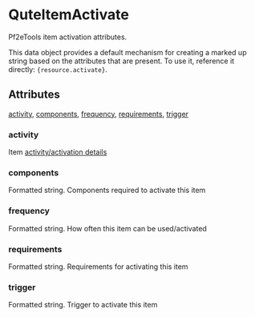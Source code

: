 # QuteItemActivate

Pf2eTools item activation attributes.

This data object provides a default mechanism for creating a marked up string based on the attributes that are present. To use it, reference it directly: `{resource.activate}`.

## Attributes

[activity](#activity), [components](#components), [frequency](#frequency), [requirements](#requirements), [trigger](#trigger)


### activity

Item [activity/activation details](../QuteDataActivity.md)

### components

Formatted string. Components required to activate this item

### frequency

Formatted string. How often this item can be used/activated

### requirements

Formatted string. Requirements for activating this item

### trigger

Formatted string. Trigger to activate this item
